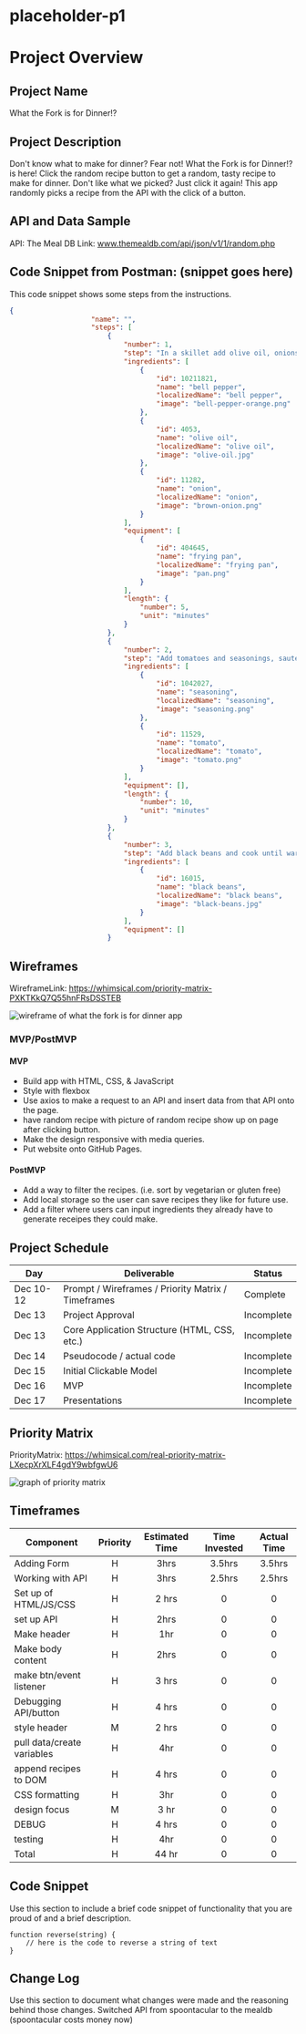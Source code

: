 # placeholder-p1

# Project Overview

## Project Name

What the Fork is for Dinner!?

## Project Description

Don't know what to make for dinner? Fear not! What the Fork is for Dinner!? is here! Click the random recipe button to get a random, tasty recipe to make for dinner. Don't like what we picked? Just click it again!
This app randomly picks a recipe from the API with the click of a button.

## API and Data Sample


API: The Meal DB
Link: www.themealdb.com/api/json/v1/1/random.php

## Code Snippet from Postman: (snippet goes here)
This code snippet shows some steps from the instructions.
 
```json
{
                    "name": "",
                    "steps": [
                        {
                            "number": 1,
                            "step": "In a skillet add olive oil, onions and bell pepper. Cook until tender, about 3  5 minutes.",
                            "ingredients": [
                                {
                                    "id": 10211821,
                                    "name": "bell pepper",
                                    "localizedName": "bell pepper",
                                    "image": "bell-pepper-orange.png"
                                },
                                {
                                    "id": 4053,
                                    "name": "olive oil",
                                    "localizedName": "olive oil",
                                    "image": "olive-oil.jpg"
                                },
                                {
                                    "id": 11282,
                                    "name": "onion",
                                    "localizedName": "onion",
                                    "image": "brown-onion.png"
                                }
                            ],
                            "equipment": [
                                {
                                    "id": 404645,
                                    "name": "frying pan",
                                    "localizedName": "frying pan",
                                    "image": "pan.png"
                                }
                            ],
                            "length": {
                                "number": 5,
                                "unit": "minutes"
                            }
                        },
                        {
                            "number": 2,
                            "step": "Add tomatoes and seasonings, saute for 10 minutes.",
                            "ingredients": [
                                {
                                    "id": 1042027,
                                    "name": "seasoning",
                                    "localizedName": "seasoning",
                                    "image": "seasoning.png"
                                },
                                {
                                    "id": 11529,
                                    "name": "tomato",
                                    "localizedName": "tomato",
                                    "image": "tomato.png"
                                }
                            ],
                            "equipment": [],
                            "length": {
                                "number": 10,
                                "unit": "minutes"
                            }
                        },
                        {
                            "number": 3,
                            "step": "Add black beans and cook until warm.",
                            "ingredients": [
                                {
                                    "id": 16015,
                                    "name": "black beans",
                                    "localizedName": "black beans",
                                    "image": "black-beans.jpg"
                                }
                            ],
                            "equipment": []
                        }
```


## Wireframes

WireframeLink: https://whimsical.com/priority-matrix-PXKTKkQ7Q55hnFRsDSSTEB

![wireframe of what the fork is for dinner app](https://i.imgur.com/H4Wawaj.png)

### MVP/PostMVP

#### MVP 

- Build app with HTML, CSS, & JavaScript
- Style with flexbox
- Use axios to make a request to an API and insert data from that API onto the page.
- have random recipe with picture of random recipe show up on page after clicking button.
- Make the design responsive with media queries. 
- Put website onto GitHub Pages.

#### PostMVP  

- Add a way to filter the recipes. (i.e. sort by vegetarian or gluten free)
- Add local storage so the user can save recipes they like for future use.
- Add a filter where users can input ingredients they already have to generate receipes they could make.

## Project Schedule


|  Day | Deliverable | Status
|---|---| ---|
|Dec 10-12| Prompt / Wireframes / Priority Matrix / Timeframes | Complete
|Dec 13| Project Approval | Incomplete
|Dec 13| Core Application Structure (HTML, CSS, etc.) | Incomplete
|Dec 14| Pseudocode / actual code | Incomplete
|Dec 15| Initial Clickable Model  | Incomplete
|Dec 16| MVP | Incomplete
|Dec 17| Presentations | Incomplete

## Priority Matrix

PriorityMatrix: https://whimsical.com/real-priority-matrix-LXecpXrXLF4gdY9wbfgwU6

![graph of priority matrix](https://i.imgur.com/W15R9cy.png)

## Timeframes


| Component | Priority | Estimated Time | Time Invested | Actual Time |
| --- | :---: |  :---: | :---: | :---: |
| Adding Form | H | 3hrs| 3.5hrs | 3.5hrs |
| Working with API | H | 3hrs| 2.5hrs | 2.5hrs |
| Set up of HTML/JS/CSS | H | 2 hrs | 0 | 0 |
| set up API | H | 2hrs | 0 | 0 |
| Make header | H | 1hr | 0 | 0 |
| Make body content | H | 2hrs | 0 | 0 |
| make btn/event listener | H | 3 hrs | 0 | 0 |
| Debugging API/button | H | 4 hrs | 0 | 0 |
| style header | M | 2 hrs | 0 | 0 |
| pull data/create variables | H | 4hr | 0 | 0 |
| append recipes to DOM | H | 4 hrs | 0 | 0 |
| CSS formatting | H | 3hr | 0 | 0 |
| design focus | M | 3 hr | 0 | 0 |
| DEBUG | H | 4 hrs | 0 | 0 |
| testing | H | 4hr | 0 | 0 |
| Total | H | 44 hr | 0 | 0 | 


## Code Snippet

Use this section to include a brief code snippet of functionality that you are proud of and a brief description.  

```
function reverse(string) {
	// here is the code to reverse a string of text
}
```

## Change Log
 Use this section to document what changes were made and the reasoning behind those changes. 
 Switched API from spoontacular to the mealdb (spoontacular costs money now) 
